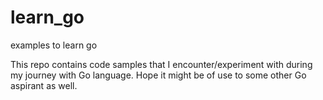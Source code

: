# learn_go
examples to learn go

This repo contains code samples that I encounter/experiment with during my journey with Go language.
Hope it might be of use to some other Go aspirant as well.
